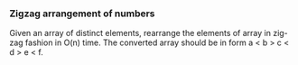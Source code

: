### Zigzag arrangement of numbers

Given an array of distinct elements, rearrange the elements of array in zig-zag fashion in O(n) time. The converted array should be in form a < b > c < d > e < f.